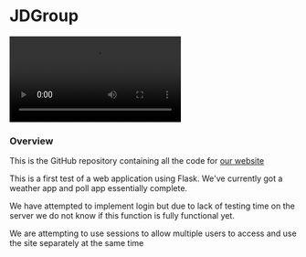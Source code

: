 # JDGroup

<a href = "http://38.29.38.139:25565" target = "_blank" style = "cursor:pointer">
    <video src = "https://www.youtube.com/watch?v=HfSyUY85MoY&ab_channel=JoshuaDietrich">
</a>

### Overview
This is the GitHub repository containing all the code for [our website](http://38.29.38.139:25565) 



This is a first test of a web application using Flask.
We've currently got a weather app and poll app essentially complete.

We have attempted to implement login but due to lack of testing time on the server we do not know if this function is fully functional yet. 

We are attempting to use sessions to allow multiple users to access and use the site separately at the same time



